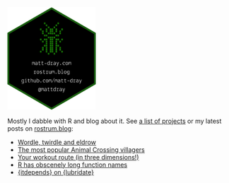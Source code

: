 <img src="https://raw.githubusercontent.com/matt-dray/stickers/master/output/business_hex.png" width=200>

Mostly I dabble with R and blog about it. See [a list of projects](https://github.com/matt-dray/projects/blob/main/README.md) or my latest posts on [rostrum.blog](https://www.rostrum.blog/):

<!-- BLOG-POST-LIST:START -->
- [Wordle, twirdle and eldrow](https://www.rostrum.blog/2022/01/14/wordle/)
- [The most popular Animal Crossing villagers](https://www.rostrum.blog/2022/01/07/acnh-swipe-results/)
- [Your workout route &lpar;in three dimensions!&rpar;](https://www.rostrum.blog/2021/12/30/gpx3d/)
- [R has obscenely long function names](https://www.rostrum.blog/2021/11/27/long-fns/)
- [{itdepends} on {lubridate}](https://www.rostrum.blog/2021/11/27/lubridate-fns/)
<!-- BLOG-POST-LIST:END -->
